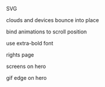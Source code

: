 SVG

clouds and devices bounce into place

bind animations to scroll position

use extra-bold font

rights page

screens on hero

gif edge on hero